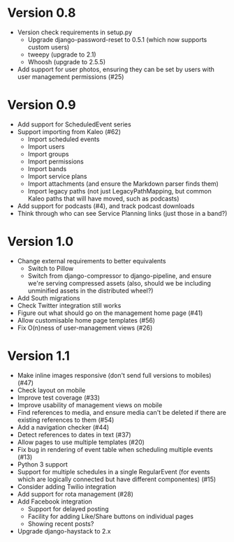 Version 0.8
===========

- Version check requirements in setup.py
  - Upgrade django-password-reset to 0.5.1 (which now supports
    custom users)
  - tweepy (upgrade to 2.1)
  - Whoosh (upgrade to 2.5.5)
- Add support for user photos, ensuring they can be set by users with
  user management permissions (#25)

Version 0.9
===========

- Add support for ScheduledEvent series
- Support importing from Kaleo (#62)
  - Import scheduled events
  - Import users
  - Import groups
  - Import permissions
  - Import bands
  - Import service plans
  - Import attachments (and ensure the Markdown parser finds them)
  - Import legacy paths (not just LegacyPathMapping, but common Kaleo
    paths that will have moved, such as podcasts)
- Add support for podcasts (#4), and track podcast downloads
- Think through who can see Service Planning links (just those in a
  band?)

Version 1.0
===========

- Change external requirements to better equivalents
  - Switch to Pillow
  - Switch from django-compressor to django-pipeline, and ensure we're
    serving compressed assets (also, should we be including unminified
    assets in the distributed wheel?)
- Add South migrations
- Check Twitter integration still works
- Figure out what should go on the management home page (#41)
- Allow customisable home page templates (#56)
- Fix O(n)ness of user-management views (#26)

Version 1.1
===========

- Make inline images responsive (don't send full versions to mobiles)
  (#47)
- Check layout on mobile
- Improve test coverage (#33)
- Improve usability of management views on mobile
- Find references to media, and ensure media can't be deleted if there
  are existing references to them (#54)
- Add a navigation checker (#44)
- Detect references to dates in text (#37)
- Allow pages to use multiple templates (#20)
- Fix bug in rendering of event table when scheduling multiple events
  (#13)
- Python 3 support
- Support for multiple schedules in a single RegularEvent (for events
  which are logically connected but have different componentes) (#15)
- Consider adding Twilio integration
- Add support for rota management (#28)
- Add Facebook integration
  - Support for delayed posting
  - Facility for adding Like/Share buttons on individual pages
  - Showing recent posts?
- Upgrade django-haystack to 2.x
